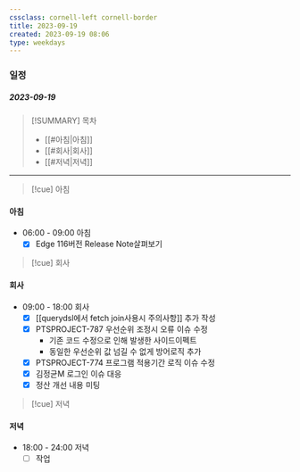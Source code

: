 ```yaml
---
cssclass: cornell-left cornell-border
title: 2023-09-19
created: 2023-09-19 08:06
type: weekdays
---
```

### 일정
##### 2023-09-19

> [!SUMMARY] 목차
> - [[#아침|아침]]
> - [[#회사|회사]]
> - [[#저녁|저녁]]

---
>[!cue] 아침
#### 아침
- 06:00 - 09:00 아침
	- [x] Edge 116버전 Release Note살펴보기

>[!cue] 회사
#### 회사
- 09:00 - 18:00 회사
	- [x] [[querydsl에서 fetch join사용시 주의사항]] 추가 작성
	- [x] PTSPROJECT-787 우선순위 조정시 오류 이슈 수정
		- 기존 코드 수정으로 인해 발생한 사이드이펙트
		- 동일한 우선순위 값 넘길 수 없게 방어로직 추가
	- [x] PTSPROJECT-774 프로그램 적용기간 로직 이슈 수정
	- [x] 김정균M 로그인 이슈 대응
	- [x] 정산 개선 내용 미팅

>[!cue] 저녁
#### 저녁
- 18:00 - 24:00 저녁
	- [ ] 작업
